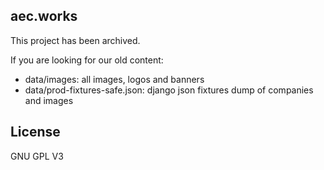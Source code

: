 ## aec.works

This project has been archived.

If you are looking for our old content:

*  data/images: all images, logos and banners
*  data/prod-fixtures-safe.json: django json fixtures dump of companies and images

## License
GNU GPL V3
